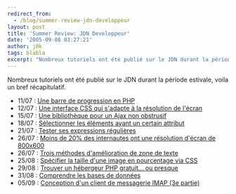 ```yaml
---
redirect_from:
  - /blog/summer-review-jdn-developpeur
layout: post
title: 'Summer Review: JDN Developpeur'
date: '2005-09-08 03:27:21'
author: j0k
tags: blabla
excerpt: "Nombreux tutoriels ont été publié sur le JDN durant la période estivale, voila un bref récapitulatif."
---
```


Nombreux tutoriels ont été publié sur le JDN durant la période estivale, voila un bref récapitulatif.

* 11/07 : [Une barre de progression en PHP](http://developpeur.journaldunet.com/tutoriel/php/050711-php-barre-progression.shtml)
* 12/07 : [Une interface CSS qui s'adapte à la résolution de l'écran](http://developpeur.journaldunet.com/tutoriel/css/050712-css-interface-fluide.shtml)
* 15/07 : [Une bibliothèque pour un Ajax non obstrusif](http://developpeur.journaldunet.com/tutoriel/dht/050712-javascript-behaviour-ajax.shtml)
* 18/07 : [Sélectionner les éléments ayant un certain attribut](http://developpeur.journaldunet.com/tutoriel/css/050718-css-selection-element-attribut-precis.shtml)
* 21/07 : [Tester ses expressions régulières](http://developpeur.journaldunet.com/tutoriel/theo/050720-tester-expression-reguliere.shtml)
* 26/07 : [Moins de 20% des internautes ont une résolution d'écran de 800x600](http://solutions.journaldunet.com/dossiers/chiffres/navigateurs.shtml)
* 26/07 : [Trois méthodes d'amélioration de zone de texte](http://developpeur.journaldunet.com/tutoriel/dht/050726-javascript-textarea-ameliorations.shtml)
* 25/08 : [Spécifier la taille d'une image en pourcentage via CSS](http://developpeur.journaldunet.com/tutoriel/css/050825-css-image-taille-pourcentage.shtml)
* 29/08 : [Trouver un hébergeur PHP gratuit... ou presque](http://developpeur.journaldunet.com/tutoriel/php/050729-php-hebergeurs-gratuits.shtml)
* 31/08 : [Comprendre les bases de données](http://solutions.journaldunet.com/dossiers/pratique/base_de_donnees.shtml)
* 05/09 : [Conception d'un client de messagerie IMAP (3e partie)](http://developpeur.journaldunet.com/tutoriel/php/050902-php-email-imap-lecteur-3.shtml)
